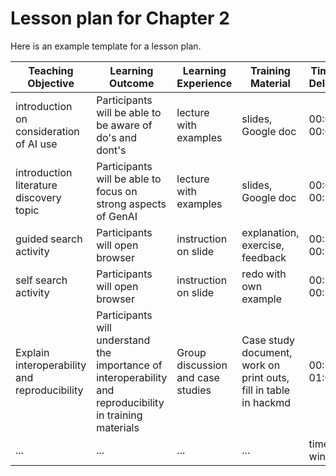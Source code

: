
# Lesson plan for Chapter 2

Here is an example template for a lesson plan.

| Teaching Objective | Learning Outcome | Learning Experience | Training Material | Time of Delivery |
|---------------------|------------------|---------------------|-------------------|------------------|
| introduction on consideration of AI use | Participants will be able to be aware of do's and dont's | lecture with examples | slides, Google doc | 00:00-00:08 |
| introduction literature discovery topic | Participants will be able to focus on strong aspects of GenAI | lecture with examples | slides, Google doc | 00:09-00:12 |
| guided search activity | Participants will open browser | instruction on slide | explanation, exercise, feedback | 00:12-00:27 |
| self search activity | Participants will open browser | instruction on slide | redo with own example  | 00:27-00:30 |
| Explain interoperability and reproducibility | Participants will understand the importance of interoperability and reproducibility in training materials | Group discussion and case studies | Case study document, work on print outs, fill in table in hackmd | 00:30-01:00 |
| ... | ...| ... | ... | time window |
